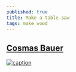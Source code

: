 ```yaml
---
published: true
title: Make a table saw
tags: make wood
---
```

## [Cosmas Bauer](https://www.youtube.com/watch?v=c9Aib3Yl8PM)

[![caption](https://img.youtube.com/vi/c9Aib3Yl8PM/0.jpg)](https://www.youtube.com/watch?v=c9Aib3Yl8PM)